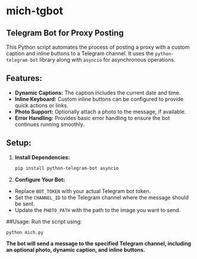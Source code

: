 # mich-tgbot
## Telegram Bot for Proxy Posting

This Python script automates the process of posting a proxy with a custom caption and inline buttons to a Telegram channel. It uses the `python-telegram-bot` library along with `asyncio` for asynchronous operations.

## Features:
- **Dynamic Captions:** The caption includes the current date and time.
- **Inline Keyboard:** Custom inline buttons can be configured to provide quick actions or links.
- **Photo Support:** Optionally attach a photo to the message, if available.
- **Error Handling:** Provides basic error handling to ensure the bot continues running smoothly.

## Setup:
1. **Install Dependencies:**
   ```bash
   pip install python-telegram-bot asyncio
   ```
2. **Configure Your Bot:**
- Replace `BOT_TOKEN` with your actual Telegram bot token.
- Set the `CHANNEL_ID` to the Telegram channel where the message should be sent.
- Update the `PHOTO_PATH` with the path to the image you want to send.

##Usage:
Run the script using:
```bash
python mich.py
```

**The bot will send a message to the specified Telegram channel, including an optional photo, dynamic caption, and inline buttons.**
